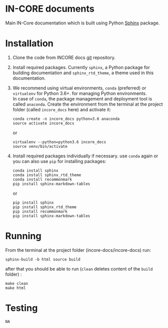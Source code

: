 # IN-CORE documents

Main IN-Core documentation which is built using Python [Sphinx](http://www.sphinx-doc.org/en/master/) package.

# Installation

1. Clone the code from INCORE docs [git](https://opensource.ncsa.illinois.edu/bitbucket/scm/incore1/incore-docs.git) 
repository.
2. Install required packages. Currently `sphinx`, a Python package for building documentation and `sphinx_rtd_theme`, 
a theme used in this documentation. 
3. We recommend using virtual environments, `conda` (preferred) or `virtualenv` for Python 3.6+. 
for managing Python environments.  
In case of `conda`, the package management and deployment tool 
is called `anaconda`. Create the environment from the terminal at the project 
folder (called `incore_docs` here) and activate it:

    ```
    conda create -n incore_docs python=3.6 anaconda
    source activate incore_docs
    ```
    or  
    ```
    virtualenv --python=python3.6 incore_docs
    source venv/bin/activate
    ```
4. Install required packages individually if necessary. use `conda` again or  
you can also use `pip` for installing packages:

    ```
    conda install sphinx
    conda install sphinx_rtd_theme
    conda install recommonmark
    pip install sphinx-markdown-tables
    ```
    or
    ```
    pip install sphinx
    pip install sphinx_rtd_theme
    pip install recommonmark
    pip install sphinx-markdown-tables
    ```   

# Running

From the terminal at the project folder (incore-docs/incore-docs) run: 

```
sphinx-build -b html source build
```

after that you should be able to run (`clean` deletes content of the `build` folder) :

```
make clean
make html
```
            
# Testing
    NA
